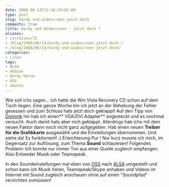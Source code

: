 ```yaml
---
date: 2008-06-14T12:18:19+02:00
type: post
slug: hardy-und-widescreen-jetzt-doch
comments: true
title: Hardy und Widescreen - jetzt doch ?
aliases:
- /archives/73
- /blog/2008/06/14/hardy-und-widescreen-jetzt-doch-/
- /blog/2008/06/14/hardy-und-widescreen-jetzt-doch/
categories:
- Linux
tags:
- ALSA
- debian
- Hardy Heron
- OSS
- ubuntu
---
```


Wie soll ichs sagen... ich hatte die Win Vista Recovery CD schon auf dem
Tisch liegen.  Eine ganze Woche bin ich jetzt an der Behebung der Fehler
gesessen und zum Schluss hats jetzt doch geklappt!  Auf den Tipp von
[Dominik](http://www.kubla.de) hin hab ich einen** VGA/DVI Adapter**
angesteckt und es nochmal versucht. Auch damit hats aber nich geklappt.
Allerdings hab ichs mit dem neuen Faktor dann noch nicht ganz aufgegeben.
Hab einen neuen **Treiber für die Grafikkarte** ausgewählt und die
Einstellungen übernommen. Und siehe da! Es funktioniert! :) Erleichterung
Pur ! Nur kurz musste ich mich, im Gegensatz zur Auflösung, zum Thema
**Sound** schlaulesen! Folgendes Problem: Ich konnte nur immer Ton aus
einer Quelle zugleich empfangen. Also Entweder Musik oder Teamspeak.

In den Soundeinstellungen mal eben von
[OSS](http://de.wikipedia.org/wiki/Open_Sound_System) nach
[ALSA](http://de.wikipedia.org/wiki/Advanced_Linux_Sound_Architecture)
umgestellt und schon kann ich Musik hören, Teamspeak/Skype anhaben und
Videos im Internet mit Sound zugleich anschauen ohne auf einen "Soundpfad"
verzichten zumüssen!
